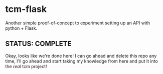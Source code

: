 # tcm-flask
Another simple proof-of-concept to experiment setting up an API with python + Flask.

## STATUS: COMPLETE
Okay, looks like we're done here!
I can go ahead and delete this repo any time, 
I'll go ahead and start taking my knowledge from here and put it into the _real_
tcm project!
